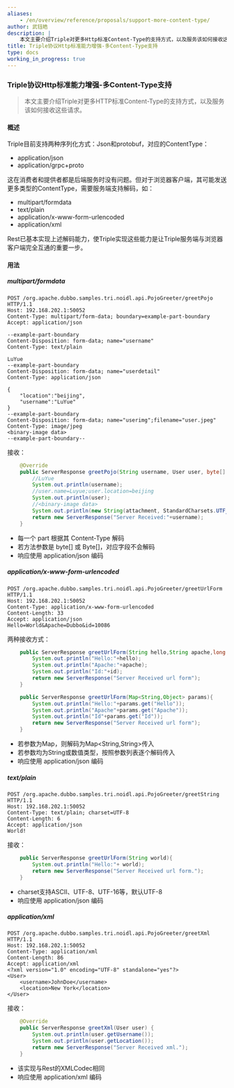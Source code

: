 ```yaml
---
aliases:
    - /en/overview/reference/proposals/support-more-content-type/
author: 武钰皓
description: |
    本文主要介绍Triple对更多Http标准Content-Type的支持方式，以及服务该如何接收这些请求。
title: Triple协议Http标准能力增强-多Content-Type支持
type: docs
working_in_progress: true
---
```


### **Triple协议Http标准能力增强-多Content-Type支持**
> 本文主要介绍Triple对更多HTTP标准Content-Type的支持方式，以及服务该如何接收这些请求。
#### **概述**

Triple目前支持两种序列化方式：Json和protobuf，对应的ContentType：

* application/json
* application/grpc+proto

这在消费者和提供者都是后端服务时没有问题。但对于浏览器客户端，其可能发送更多类型的ContentType，需要服务端支持解码，如：

* multipart/formdata
* text/plain
* application/x-www-form-urlencoded
* application/xml

Rest已基本实现上述解码能力，使Triple实现这些能力是让Triple服务端与浏览器客户端完全互通的重要一步。



#### **用法**

##### **multipart/formdata**

```http
POST /org.apache.dubbo.samples.tri.noidl.api.PojoGreeter/greetPojo HTTP/1.1
Host: 192.168.202.1:50052
Content-Type: multipart/form-data; boundary=example-part-boundary
Accept: application/json
 
--example-part-boundary
Content-Disposition: form-data; name="username"
Content-Type: text/plain
    
LuYue
--example-part-boundary
Content-Disposition: form-data; name="userdetail"
Content-Type: application/json
 
{
    "location":"beijing",
    "username":"LuYue"
}
--example-part-boundary
Content-Disposition: form-data; name="userimg";filename="user.jpeg"
Content-Type: image/jpeg
<binary-image data>
--example-part-boundary--
```

接收：

```java
    @Override
    public ServerResponse greetPojo(String username, User user, byte[] attachment) {
        //LuYue
        System.out.println(username); 
        //user.name=Luyue;user.location=beijing
        System.out.println(user); 
        //<binary-image data>
        System.out.println(new String(attachment, StandardCharsets.UTF_8)); 
        return new ServerResponse("Server Received:"+username);
    }
```

* 每一个 part 根据其 Content-Type 解码
* 若方法参数是 byte[] 或 Byte[]，对应字段不会解码
* 响应使用 application/json 编码



##### application/x-www-form-urlencoded

```http
POST /org.apache.dubbo.samples.tri.noidl.api.PojoGreeter/greetUrlForm HTTP/1.1
Host: 192.168.202.1:50052
Content-Type: application/x-www-form-urlencoded
Content-Length: 33
Accept: application/json
Hello=World&Apache=Dubbo&id=10086
```

两种接收方式：

```java
    public ServerResponse greetUrlForm(String hello,String apache,long id){
        System.out.println("Hello:"+hello);
        System.out.println("Apache:"+apache);
        System.out.println("Id:"+id);
        return new ServerResponse("Server Received url form");
    }
```

```java
    public ServerResponse greetUrlForm(Map<String,Object> params){
        System.out.println("Hello:"+params.get("Hello"));
        System.out.println("Apache"+params.get("Apache"));
        System.out.println("Id"+params.get("Id"));
        return new ServerResponse("Server Received url form");
    }
```

* 若参数为Map，则解码为Map<String,String>传入
* 若参数均为String或数值类型，按照参数列表逐个解码传入
* 响应使用 application/json 编码



##### text/plain

```http
POST /org.apache.dubbo.samples.tri.noidl.api.PojoGreeter/greetString HTTP/1.1
Host: 192.168.202.1:50052
Content-Type: text/plain; charset=UTF-8
Content-Length: 6
Accept: application/json
World!
```

接收：

```java
    public ServerResponse greetUrlForm(String world){
        System.out.println("Hello:"+ world);
        return new ServerResponse("Server Received url form.");
    }
```

* charset支持ASCII、UTF-8、UTF-16等，默认UTF-8
* 响应使用 application/json 编码



##### application/xml

```http
POST /org.apache.dubbo.samples.tri.noidl.api.PojoGreeter/greetXml HTTP/1.1
Host: 192.168.202.1:50052
Content-Type: application/xml
Content-Length: 86
Accept: application/xml
<?xml version="1.0" encoding="UTF-8" standalone="yes"?>
<User>
    <username>JohnDoe</username>
    <location>New York</location>
</User>
```

接收：

```java
    @Override
    public ServerResponse greetXml(User user) {
        System.out.println(user.getUsername());
        System.out.println(user.getLocation());
        return new ServerResponse("Server Received xml.");
    }
```

* 该实现与Rest的XMLCodec相同
* 响应使用 application/xml 编码
